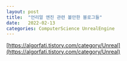 ```yaml
---
layout: post
title:  "언리얼 엔진 관련 볼만한 블로그들"
date:   2022-02-13
categories: ComputerScience UnrealEngine
---
```


[https://algorfati.tistory.com/category/Unreal](https://algorfati.tistory.com/category/Unreal)        